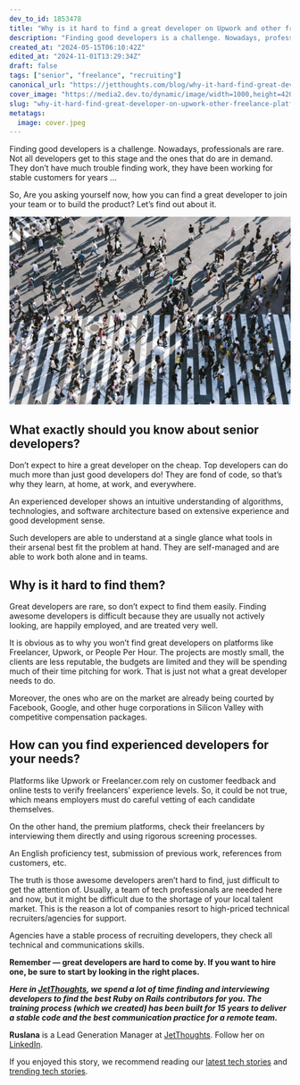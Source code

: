 ```yaml
---
dev_to_id: 1853478
title: "Why is it hard to find a great developer on Upwork and other freelance platforms?"
description: "Finding good developers is a challenge. Nowadays, professionals are rare. Not all developers get to..."
created_at: "2024-05-15T06:10:42Z"
edited_at: "2024-11-01T13:29:34Z"
draft: false
tags: ["senior", "freelance", "recruiting"]
canonical_url: "https://jetthoughts.com/blog/why-it-hard-find-great-developer-on-upwork-other-freelance-platforms-senior/"
cover_image: "https://media2.dev.to/dynamic/image/width=1000,height=420,fit=cover,gravity=auto,format=auto/https%3A%2F%2Fraw.githubusercontent.com%2Fjetthoughts%2Fjetthoughts.github.io%2Fmaster%2Fstatic%2Fassets%2Fimg%2Fblog%2Fwhy-it-hard-find-great-developer-on-upwork-other-freelance-platforms-senior%2Ffile_0.jpeg"
slug: "why-it-hard-find-great-developer-on-upwork-other-freelance-platforms-senior"
metatags:
  image: cover.jpeg
---
```

Finding good developers is a challenge. Nowadays, professionals are rare. Not all developers get to this stage and the ones that do are in demand. They don’t have much trouble finding work, they have been working for stable customers for years …

So, Are you asking yourself now, how you can find a great developer to join your team or to build the product? Let’s find out about it.

![Photo by [Ryoji Iwata](https://unsplash.com/@ryoji__iwata?utm_source=unsplash&utm_medium=referral&utm_content=creditCopyText) on Unsplash](file_0.jpeg)

## What exactly should you know about senior developers?

Don’t expect to hire a great developer on the cheap. Top developers can do much more than just good developers do! They are fond of code, so that’s why they learn, at home, at work, and everywhere.

An experienced developer shows an intuitive understanding of algorithms, technologies, and software architecture based on extensive experience and good development sense.

Such developers are able to understand at a single glance what tools in their arsenal best fit the problem at hand. They are self-managed and are able to work both alone and in teams.

## Why is it hard to find them?

Great developers are rare, so don’t expect to find them easily. Finding awesome developers is difficult because they are usually not actively looking, are happily employed, and are treated very well.

It is obvious as to why you won’t find great developers on platforms like Freelancer, Upwork, or People Per Hour. The projects are mostly small, the clients are less reputable, the budgets are limited and they will be spending much of their time pitching for work. That is just not what a great developer needs to do.

Moreover, the ones who are on the market are already being courted by Facebook, Google, and other huge corporations in Silicon Valley with competitive compensation packages.

## How can you find experienced developers for your needs?

Platforms like Upwork or Freelancer.com rely on customer feedback and online tests to verify freelancers’ experience levels. So, it could be not true, which means employers must do careful vetting of each candidate themselves.

On the other hand, the premium platforms, check their freelancers by interviewing them directly and using rigorous screening processes.

An English proficiency test, submission of previous work, references from customers, etc.

The truth is those awesome developers aren’t hard to find, just difficult to get the attention of. Usually, a team of tech professionals are needed here and now, but it might be difficult due to the shortage of your local talent market. This is the reason a lot of companies resort to high-priced technical recruiters/agencies for support.

Agencies have a stable process of recruiting developers, they check all technical and communications skills.

**Remember — great developers are hard to come by. If you want to hire one, be sure to start by looking in the right places.**

***Here in [JetThoughts](https://www.jetthoughts.com/), we spend a lot of time finding and interviewing developers to find the best Ruby on Rails contributors for you. The training process (which we created) has been built for 15 years to deliver a stable code and the best communication practice for a remote team.***

**Ruslana** is a Lead Generation Manager at [JetThoughts](https://www.jetthoughts.com/). Follow her on [LinkedIn](https://www.linkedin.com/in/ruslana-brykaliuk-970016135/).

If you enjoyed this story, we recommend reading our [latest tech stories](https://jtway.co/latest) and [trending tech stories](https://jtway.co/trending).
